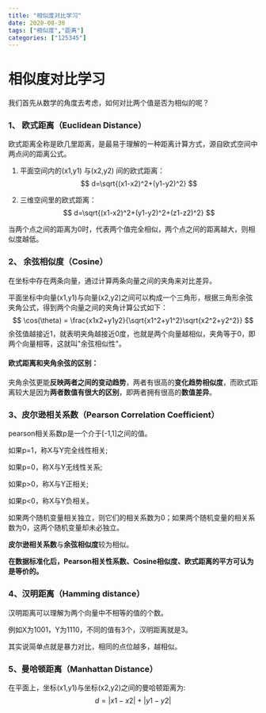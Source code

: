 ```yaml
---
title: "相似度对比学习"
date: 2020-08-30
tags: ["相似度","距离"]
categories: ["125345"]
---
```




# 相似度对比学习

我们首先从数学的角度去考虑，如何对比两个值是否为相似的呢？



### 1、 欧式距离（Euclidean Distance）

欧式距离全称是欧几里距离，是最易于理解的一种距离计算方式，源自欧式空间中两点间的距离公式。

1. 平面空间内的(x1,y1) 与(x2,y2) 间的欧式距离：
   $$
   d=\sqrt{(x1-x2)^2+(y1-y2)^2}
   $$

2. 三维空间里的欧式距离：
   $$
   d=\sqrt{(x1-x2)^2+(y1-y2)^2+(z1-z2)^2}
   $$
   

当两个点之间的距离为0时，代表两个值完全相似，两个点之间的距离越大，则相似度越低。

### 2、 余弦相似度（Cosine）

在坐标中存在两条向量，通过计算两条向量之间的夹角来对比差异。

平面坐标中向量(x1,y1)与向量(x2,y2)之间可以构成一个三角形，根据三角形余弦夹角公式，得到两个向量之间的夹角计算公式如下：
$$
\cos(\theta) = \frac{x1x2+y1y2}{\sqrt{x1^2+y1^2}\sqrt{x2^2+y2^2}}
$$
余弦值越接近1，就表明夹角越接近0度，也就是两个向量越相似，夹角等于0，即两个向量相等，这就叫"余弦相似性"。



#### 欧式距离和夹角余弦的区别：

夹角余弦更能**反映两者之间的变动趋势**，两者有很高的**变化趋势相似度**，而欧式距离较大是因为**两者数值有很大的区别**，即两者拥有很高的**数值差异**。



### 3、皮尔逊相关系数（Pearson Correlation Coefficient）

pearson相关系数p是一个介于[-1,1]之间的值。

如果p=1，称X与Y完全线性相关;

如果p=0，称X与Y无线性关系;

如果p>0，称X与Y正相关;

如果p<0，称X与Y负相关。

如果两个随机变量相关独立，则它们的相关系数为0；如果两个随机变量的相关系数为0，这两个随机变量却未必独立。



**皮尔逊相关系数**与**余弦相似度**较为相似。



**在数据标准化后，Pearson相关性系数、Cosine相似度、欧式距离的平方可认为是等价的。**



### 4、汉明距离（Hamming distance）

汉明距离可以理解为两个向量中不相等的值的个数。

例如X为1001，Y为1110，不同的值有3个，汉明距离就是3。

其实说简单点就是暴力对比，相同的点位越多，越相似。



### 5、曼哈顿距离（Manhattan Distance）

在平面上，坐标(x1,y1)与坐标(x2,y2)之间的曼哈顿距离为:
$$
d = |x1-x2|+|y1-y2|
$$
